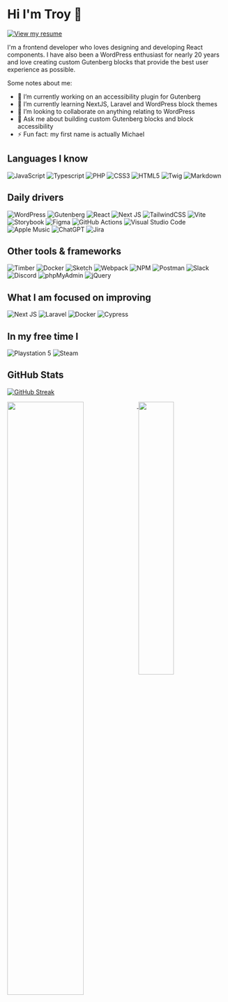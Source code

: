 # Hi I'm Troy 👋

[![View my resume](https://img.shields.io/badge/View%20my%20resume-0c6e50?style=for-the-badge&logo=googledocs&logoColor=white)](https://github.com/troychaplin/troychaplin/blob/master/resume/troy-chaplin-resume.pdf)

<!-- <img src="https://komarev.com/ghpvc/?username=troychaplin&color=191919&style=for-the-badge" alt="Profile Views" style="height:28px;"> -->

I'm a frontend developer who loves designing and developing React components. I have also been a WordPress enthusiast for nearly 20 years and love creating custom Gutenberg blocks that provide the best user experience as possible.

Some notes about me:

- 🔭 I’m currently working on an accessibility plugin for Gutenberg
- 🌱 I’m currently learning NextJS, Laravel and WordPress block themes
- 👯 I’m looking to collaborate on anything relating to WordPress
- 💬 Ask me about building custom Gutenberg blocks and block accessibility
- ⚡ Fun fact: my first name is actually Michael

## Languages I know

![JavaScript](https://img.shields.io/badge/javascript-%23323330.svg?style=for-the-badge&logo=javascript&logoColor=%23F7DF1E) 
![Typescript](https://img.shields.io/badge/TypeScript-007ACC?style=for-the-badge&logo=typescript&logoColor=white)
![PHP](https://img.shields.io/badge/php-%23777BB4.svg?style=for-the-badge&logo=php&logoColor=white)
![CSS3](https://img.shields.io/badge/css3-%231572B6.svg?style=for-the-badge&logo=css3&logoColor=white) 
![HTML5](https://img.shields.io/badge/html5-%23E34F26.svg?style=for-the-badge&logo=html5&logoColor=white)
![Twig](https://img.shields.io/badge/twig-%233B3B28.svg?style=for-the-badge&logo=twig&logoColor=white)
![Markdown](https://img.shields.io/badge/markdown-%23000000.svg?style=for-the-badge&logo=markdown&logoColor=white) 

## Daily drivers

![WordPress](https://img.shields.io/badge/WordPress-%23117AC9.svg?style=for-the-badge&logo=wordpress&logoColor=white)
![Gutenberg](https://img.shields.io/badge/Gutenberg-00A4DC.svg?style=for-the-badge&logo=gutenberg&logoColor=white)
![React](https://img.shields.io/badge/react-%2320232a.svg?style=for-the-badge&logo=react&logoColor=%2361DAFB) 
![Next JS](https://img.shields.io/badge/Next-black?style=for-the-badge&logo=next.js&logoColor=white)
![TailwindCSS](https://img.shields.io/badge/tailwindcss-%2338B2AC.svg?style=for-the-badge&logo=tailwind-css&logoColor=white)
![Vite](https://img.shields.io/badge/vite-%23646CFF.svg?style=for-the-badge&logo=vite&logoColor=white)
![Storybook](https://img.shields.io/badge/Storybook-FF4785?style=for-the-badge&logo=storybook&logoColor=white)
![Figma](https://img.shields.io/badge/figma-%23F24E1E.svg?style=for-the-badge&logo=figma&logoColor=white)
![GitHub Actions](https://img.shields.io/badge/github%20actions-%232671E5.svg?style=for-the-badge&logo=githubactions&logoColor=white)
![Visual Studio Code](https://img.shields.io/badge/Visual%20Studio%20Code-0078d7.svg?style=for-the-badge&logo=visual-studio-code&logoColor=white)
![Apple Music](https://img.shields.io/badge/Apple_Music-9933CC?style=for-the-badge&logo=apple-music&logoColor=white)
![ChatGPT](https://img.shields.io/badge/chatGPT-74aa9c?style=for-the-badge&logo=openai&logoColor=white)
![Jira](https://img.shields.io/badge/jira-%230A0FFF.svg?style=for-the-badge&logo=jira&logoColor=white)

## Other tools & frameworks

![Timber](https://img.shields.io/badge/Timber%20%for%20%WordPress-6B8E23?style=for-the-badge&logo=timber&logoColor=white)
![Docker](https://img.shields.io/badge/docker-%230db7ed.svg?style=for-the-badge&logo=docker&logoColor=white)
![Sketch](https://img.shields.io/badge/Sketch-FFB387?style=for-the-badge&logo=sketch&logoColor=black)
![Webpack](https://img.shields.io/badge/webpack-%238DD6F9.svg?style=for-the-badge&logo=webpack&logoColor=black)
![NPM](https://img.shields.io/badge/NPM-%23CB3837.svg?style=for-the-badge&logo=npm&logoColor=white)
![Postman](https://img.shields.io/badge/Postman-FF6C37?style=for-the-badge&logo=postman&logoColor=white)
![Slack](https://img.shields.io/badge/Slack-4A154B?style=for-the-badge&logo=slack&logoColor=white)
![Discord](https://img.shields.io/badge/Discord-%235865F2.svg?style=for-the-badge&logo=discord&logoColor=white)
![phpMyAdmin](https://img.shields.io/badge/phpMyAdmin-%236C78AF.svg?style=for-the-badge&logo=phpmyadmin&logoColor=white)
![jQuery](https://img.shields.io/badge/jquery-%230769AD.svg?style=for-the-badge&logo=jquery&logoColor=white)

## What I am focused on improving

![Next JS](https://img.shields.io/badge/Next-black?style=for-the-badge&logo=next.js&logoColor=white)
![Laravel](https://img.shields.io/badge/Laravel-%23FF2D20.svg?style=for-the-badge&logo=laravel&logoColor=white)
![Docker](https://img.shields.io/badge/docker-%230db7ed.svg?style=for-the-badge&logo=docker&logoColor=white)
![Cypress](https://img.shields.io/badge/Cypress-17202C?style=for-the-badge&logo=cypress&logoColor=white)

## In my free time I

![Playstation 5](https://img.shields.io/badge/Playstation%205-003791?style=for-the-badge&logo=playstation-5&logoColor=white)
![Steam](https://img.shields.io/badge/steam-%23000000.svg?style=for-the-badge&logo=steam&logoColor=white)

## GitHub Stats

[![GitHub Streak](http://github-readme-streak-stats.herokuapp.com?user=troychaplin&theme=nord&card_width=900)](https://git.io/streak-stats)

<a href="https://github.com/troychaplin">
  <img width="59%" align="top" src="https://github-readme-stats.vercel.app/api?username=troychaplin&show_icons=true&theme=nord&show=prs_merged_percentage&custom_title=Troy's%20%Public%20%Repo%20%Stats" />
</a>
<a href="https://github.com/troychaplin">
  <img width="40%" align="top" src="https://github-readme-stats.vercel.app/api/top-langs/?username=troychaplin&theme=nord&layout=compact" />
</a>

